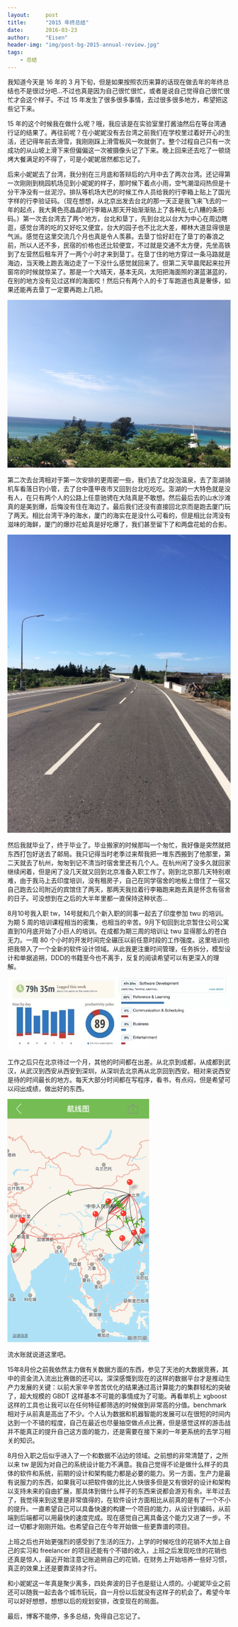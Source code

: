 ```yaml
---
layout:     post
title:      "2015 年终总结"
date:       2016-03-23
author:     "Eisen"
header-img: "img/post-bg-2015-annual-review.jpg"
tags:
    - 总结
---
```


我知道今天是 16 年的 3 月下旬，但是如果按照农历来算的话现在做去年的年终总结也不是很过分吧...不过也真是因为自己很忙很忙，或者是说自己觉得自己很忙很忙才会这个样子。不过 15 年发生了很多很多事情，去过很多很多地方，希望把这些记下来。

15 年的这个时候我在做什么呢？哦，我应该是在实验室里打酱油然后在等台湾通行证的结果了。再往前呢？在小妮妮没有去台湾之前我们在学校里过着好开心的生活，还记得年前去滑雪，我刚刚踩上滑雪板风一吹就倒了。整个过程自己只有一次成功的从山坡上滑下来但偏偏这一次被摄像头记了下来。晚上回来还去吃了一顿烧烤大餐满足的不得了，可是小妮妮居然都忘记了。

后来小妮妮去了台湾，我分别在三月底和答辩后的六月中去了两次台湾。还记得第一次刚刚到桃园机场见到小妮妮的样子，那时候下着点小雨，空气潮湿闷热但是十分干净没有一丝泥泞。排队等机场大巴的时候工作人员给我的行李箱上贴上了国光字样的行李验证码。（现在想想，从北京出发去台北的那一天正是我飞来飞去的一年的起点，我大黄色亮晶晶的行李箱从那天开始渐渐贴上了各种乱七八糟的条形码。）第一次去台湾去了两个地方，台北和垦丁，先到台北以台大为中心在周边瞎逛，感觉台湾的吃的又好吃又便宜，台大的园子也不比北大差，椰林大道显得很是气派。感觉在这里交流几个月也真是令人羡慕。去垦丁恰好赶在了垦丁的春浪之前，所以人还不多，民宿的价格也还比较便宜，不过就是交通不太方便，先坐高铁到了左营然后租车开了一两个小时才来到垦丁。在垦丁住的地方穿过一条马路就是海边，当天晚上跑去海边走了一下没什么感觉就回来了。但第二天早晨爬起来拉开窗帘的时候就惊呆了。那是一个大晴天，基本无风，太阳把海面照的湛蓝湛蓝的，在别的地方没有见过这样的海面哎！然后只有两个人的卡丁车跑道也真是奢侈，如果还能再去垦丁一定要再跑上几把。

![垦丁](/img/in-post/2015-review/sea.jpg)

第二次去台湾相对于第一次安排的更周密一些，我们去了北投泡温泉，去了澎湖骑机车看落日钓小管，去了台中蓬甲夜市又回到台北吃吃吃。澎湖的一大特色就是没有人，在只有两个人的公路上任意驰骋在大陆真是不敢想。然后最后去的山水沙滩真的是美到爆，后悔没有住在海边了。最后我们还没有直接回北京而是跑去厦门玩了两天。相比台湾干净的海水，厦门的海实在是没什么可看的，但是相比台湾没有滋味的海鲜，厦门的爆炒花蛤真是好吃爆了，我们甚至留下了和两盘花蛤的合影。

![澎湖](/img/in-post/2015-review/penghu.jpg)

然后我就毕业了，终于毕业了。毕业搬家的时候那叫一个匆忙，我好像是突然就把东西打包好送去了邮局。我只记得当时老季过来帮我把一堆东西搬到了他那里，第二天就去了杭州，匆匆到记不清当时宿舍里还有几个人。在杭州闲了没多久就回家继续闲着，但是闲了没几天就又回到北京准备入职工作了。刚到北京那几天特别艰难，由于我马上去印度培训，没有租房子，自己在同学宿舍的地板上借住了一宿又自己跑去公司附近的宾馆住了两天，那两天我拉着行李箱跑来跑去真是怀念有宿舍的日子。可没想到在之后的大半年里都一直保持这种状态...

8月10号我入职 tw，14号就和几个新入职的同事一起去了印度参加 twu 的培训。为期 5 周的培训课程相当的密集，也相当的辛苦。9月下旬回到北京暂住公司公寓直到10月底开始了小巨人的培训。在成都为期三周的培训让 twu 显得那么的苍白无力。一周 80 个小时的开发时间完全碾压以前任意时段的工作强度。这里培训也把我带入了一个全新的软件设计领域。从此我更注重时间管理，任务拆分，模型设计和单据追朔，DDD的书籍至今也不离手，反复的阅读希望可以有更深入的理解。

![小巨人培训](/img/in-post/2015-review/chengdu.jpg)

工作之后只在北京待过一个月，其他的时间都在出差。从北京到成都，从成都到武汉，从武汉到西安从西安到深圳，从深圳去北京再从北京回到西安。相对来说西安是待的时间最长的地方。每天大部分时间都在写程序，看书，有点闷，但是希望可以闷出成绩，做出好的东西。

![航线](/img/in-post/2015-review/flight.jpg)

流水账就说道这里吧。

15年8月份之前我依然主力做有关数据方面的东西，参见了天池的大数据竞赛，其中的资金流入流出比赛做的还可以。深深感慨到现在的这样的数据平台才是推动生产力发展的关键：以前大家辛辛苦苦优化的结果通过高计算能力的集群轻松的突破了，超大规模的 GBDT 这样基本不可能的事情成为了可能。再看单机上 xgboost 这样的工具也让我可以在任何特征都筛选的时候做到非常高的分值。benchmark 相对于从前真是高出了不少。个人认为数据和机器智能的发展可以在很短的时间内达到一个不错的程度，自己在最近也尽量抽空做点点比赛，但是感觉这样的游击战并不能真正的提升自己这方面的能力，还是需要在接下来的一年更系统的去学习相关的知识。

8月份入职之后似乎进入了一个和数据不沾边的领域。之前想的非常清楚了，之所以来 tw 是因为对自己的系统设计能力不满意。我自己觉得不论是做什么样子的具体的软件和系统，前期的设计和架构能力都是必要的能力。另一方面，生产力是最有说服力的东西，如果我可以把软件做的比比人快很多但是又有很好的设计和架构以支持未来的自由扩展，那具体到做什么样子的东西来说都会游刃有余。半年过去了，我觉得来到这里是非常值得的，在软件设计方面相比从前真的是有了一个不小的提升。一直希望自己可以具备快速的构建一个项目的能力，从设计到编码，从前端到后端都可以用最快的速度完成。现在感觉自己离具备这个能力又进了一步。不过一切都才刚刚开始。也希望自己在今年开始做一些更靠谱的项目。

上班之后也开始更强烈的感受到了生活的压力，上学的时候吃住的花销不大加上自己的实习和 freelancer 的项目还能有个不错的收入，上班之后发现吃住的花销也还真是惊人，最近开始注意记账追朔自己的花销，在财务上开始培养一些好习惯，真正的效果上还是要靠坚持才行。

和小妮妮这一年真是聚少离多，四处奔波的日子也是挺让人烦的。小妮妮毕业之前还可以随我一起去各个城市玩玩，自一月份以后就没有这样子的机会了。希望今年可以好好想想，想想以后的规划安排，改变现在的局面。

最后，博客不能停，多多总结，免得自己忘记了。